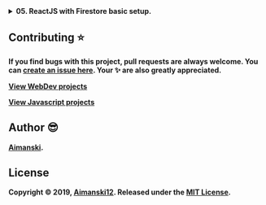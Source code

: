 <details>
  <summary><strong>05. ReactJS with Firestore basic setup.<strong></summary>
  
  ### OverView 
  
  > This is a basic application that allows users to visit the website and browse posts from users. The visitor needs to get signin (aunthentication) for them to posts items and view all posts from all users.

  > The app uses ReactJs as its frontend with Materialize as the CSS Framework. It also uses Firebase Authentication, to verify users if they have accounts. It also uses Firestore to save create, delete, and update data. It also uses Firebase Cloud Functions to and hosting. 

  > You can visit the website [here](https://app02-27372.web.app/).
  
  <br>
</details>

## Contributing :star:

If you find bugs with this project, pull requests are always welcome. You can [create an issue here](https://github.com/Aimanski12/NodeJS-Repo/issues/new).
Your :sparkles: are also greatly appreciated.

[View WebDev projects](https://github.com/Aimanski12/web_dev_projects)

[View Javascript projects](https://github.com/Aimanski12/Javascript_Projects)

## Author :sunglasses:

[Aimanski](http://bit.ly/aiman-profile-github).

## License 

Copyright © 2019, [Aimanski12](http://bit.ly/aiman-profile-github).
Released under the [MIT License](LICENSE).
